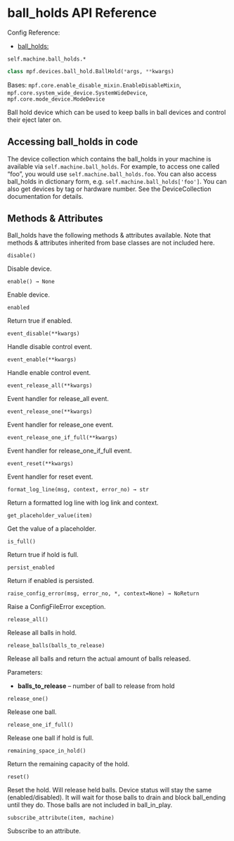 # ball_holds API Reference

Config Reference:

* [ball_holds:](../../../config/ball_holds.md)

`self.machine.ball_holds.*`

``` python
class mpf.devices.ball_hold.BallHold(*args, **kwargs)
```

Bases: `mpf.core.enable_disable_mixin.EnableDisableMixin`, `mpf.core.system_wide_device.SystemWideDevice`, `mpf.core.mode_device.ModeDevice`

Ball hold device which can be used to keep balls in ball devices and control their eject later on.

## Accessing ball_holds in code

The device collection which contains the ball_holds in your machine is available via `self.machine.ball_holds`. For example, to access one called “foo”, you would use `self.machine.ball_holds.foo`. You can also access ball_holds in dictionary form, e.g. `self.machine.ball_holds['foo']`. You can also get devices by tag or hardware number. See the DeviceCollection documentation for details.

## Methods & Attributes

Ball_holds have the following methods & attributes available. Note that methods & attributes inherited from base classes are not included here.

`disable()`

Disable device.

`enable() → None`

Enable device.

`enabled`

Return true if enabled.

`event_disable(**kwargs)`

Handle disable control event.

`event_enable(**kwargs)`

Handle enable control event.

`event_release_all(**kwargs)`

Event handler for release_all event.

`event_release_one(**kwargs)`

Event handler for release_one event.

`event_release_one_if_full(**kwargs)`

Event handler for release_one_if_full event.

`event_reset(**kwargs)`

Event handler for reset event.

`format_log_line(msg, context, error_no) → str`

Return a formatted log line with log link and context.

`get_placeholder_value(item)`

Get the value of a placeholder.

`is_full()`

Return true if hold is full.

`persist_enabled`

Return if enabled is persisted.

`raise_config_error(msg, error_no, *, context=None) → NoReturn`

Raise a ConfigFileError exception.

`release_all()`

Release all balls in hold.

`release_balls(balls_to_release)`

Release all balls and return the actual amount of balls released.

Parameters:

* **balls_to_release** – number of ball to release from hold

`release_one()`

Release one ball.

`release_one_if_full()`

Release one ball if hold is full.

`remaining_space_in_hold()`

Return the remaining capacity of the hold.

`reset()`

Reset the hold. Will release held balls. Device status will stay the same (enabled/disabled). It will wait for those balls to drain and block ball_ending until they do. Those balls are not included in ball_in_play.

`subscribe_attribute(item, machine)`

Subscribe to an attribute.
